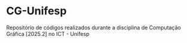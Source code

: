 # CG-Unifesp
Repositório de códigos realizados durante a disciplina de Computação Gráfica [2025.2] no ICT - Unifesp
